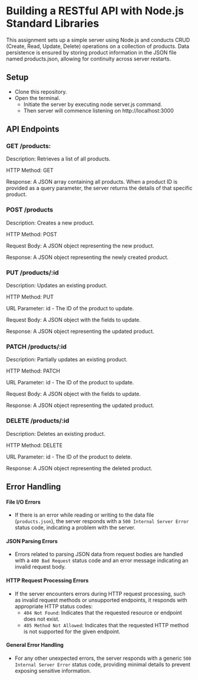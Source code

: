 # Building a RESTful API with Node.js Standard Libraries

This assignment sets up a simple server using Node.js and conducts CRUD (Create, Read, Update, Delete) operations on a collection of products. Data persistence is ensured by storing product information in the JSON file named products.json, allowing for continuity across server restarts.

## Setup

- Clone this repository.
- Open the terminal.
   - Initiate the server by executing node server.js command.
   - Then server will commence listening on http://localhost:3000

## API Endpoints

### GET /products:

Description: Retrieves a list of all products.

HTTP Method: GET

Response: A JSON array containing all products. When a product ID is provided as a query parameter, the server returns the details of that specific product.

### POST /products

Description: Creates a new product.

HTTP Method: POST

Request Body: A JSON object representing the new product.

Response: A JSON object representing the newly created product.

### PUT /products/:id

Description: Updates an existing product.

HTTP Method: PUT

URL Parameter: id - The ID of the product to update.

Request Body: A JSON object with the fields to update.

Response: A JSON object representing the updated product.

### PATCH /products/:id

Description: Partially updates an existing product.

HTTP Method: PATCH

URL Parameter: id - The ID of the product to update.

Request Body: A JSON object with the fields to update.

Response: A JSON object representing the updated product.

### DELETE /products/:id

Description: Deletes an existing product.

HTTP Method: DELETE

URL Parameter: id - The ID of the product to delete.

Response: A JSON object representing the deleted product.

## Error Handling

#### File I/O Errors
- If there is an error while reading or writing to the data file (`products.json`), the server responds with a `500 Internal Server Error` status code, indicating a problem with the server.

#### JSON Parsing Errors
- Errors related to parsing JSON data from request bodies are handled with a `400 Bad Request` status code and an error message indicating an invalid request body.

#### HTTP Request Processing Errors
- If the server encounters errors during HTTP request processing, such as invalid request methods or unsupported endpoints, it responds with appropriate HTTP status codes:
  - `404 Not Found`: Indicates that the requested resource or endpoint does not exist.
  - `405 Method Not Allowed`: Indicates that the requested HTTP method is not supported for the given endpoint.

#### General Error Handling
- For any other unexpected errors, the server responds with a generic `500 Internal Server Error` status code, providing minimal details to prevent exposing sensitive information.
